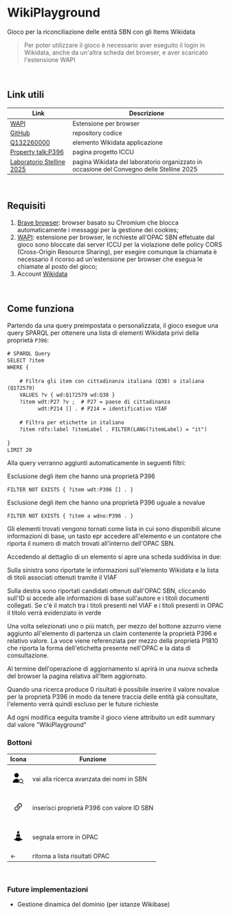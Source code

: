 # WikiPlayground
Gioco per la riconciliazione delle entità SBN con gli Items Wikidata

> Per poter utilizzare il gioco è necessario aver eseguito il login in Wikidata, anche da un'altra scheda del browser, e aver scaricato l'estensione WAPI
<br>

## Link utili
| Link | Descrizione |
| --- | --- |
| [WAPI](https://chromewebstore.google.com/detail/lmjpfcjpoifmnfenlbnmgijkegiddmjg) | Estensione per browser |
| [GitHub](https://github.com/labaib/WikiPlayground) | repository codice |
| [Q132260000](https://www.wikidata.org/wiki/Q132260000) | elemento Wikidata applicazione |
| [Property talk:P396](https://www.wikidata.org/wiki/Property_talk:P396) | pagina progetto ICCU |
| [Laboratorio Stelline 2025](https://github.com/labaib/WikiPlayground) | pagina Wikidata del laboratorio organizzato in occasione del Convegno delle Stelline 2025 |
<br>

## Requisiti
1. [Brave browser](https://brave.com/download/): browser basato su Chromium che blocca automaticamente i messaggi per la gestione dei cookies;
2. [WAPI](https://chromewebstore.google.com/detail/lmjpfcjpoifmnfenlbnmgijkegiddmjg): estensione per browser, le richieste all'OPAC SBN effetuate dal gioco sono bloccate dai server ICCU per la violazione delle policy CORS (Cross-Origin Resource Sharing), per esegire comunque la chiamata è necessario il ricorso ad un'estensione per browser che esegua le chiamate al posto del gioco;
3. Account [Wikidata](https://www.wikidata.org/w/index.php?&title=Special:UserLogin)
<br>

## Come funziona
Partendo da una query preimpostata o personalizzata, il gioco esegue una query SPARQL per ottenere una lista di elementi Wikidata privi della proprietà `P396`:

```
# SPARQL Query
SELECT ?item
WHERE {

    # Filtra gli item con cittadinanza italiana (Q38) o italiana (Q172579)
    VALUES ?v { wd:Q172579 wd:Q38 }
    ?item wdt:P27 ?v ;  # P27 = paese di cittadinanza
          wdt:P214 [] . # P214 = identificativo VIAF

    # Filtra per etichette in italiano
    ?item rdfs:label ?itemLabel . FILTER(LANG(?itemLabel) = "it")

}
LIMIT 20
```
Alla query verranno aggiunti automaticamente in seguenti filtri:

Esclusione degli item che hanno una proprietà P396
```
FILTER NOT EXISTS { ?item wdt:P396 [] . }
```

Esclusione degli item che hanno una proprietà P396 uguale a novalue
```
FILTER NOT EXISTS { ?item a wdno:P396 . }
```

Gli elementi trovati vengono tornati come lista in cui sono disponibili alcune informazioni di base, un tasto epr accedere all'elemento e un contatore che riporta il numero di match trovati all'interno dell'OPAC SBN.

Accedendo al dettaglio di un elemento si apre una scheda suddivisa in due: 

Sulla sinistra sono riportate le informazioni sull'elemento Wikidata e la lista di titoli associati ottenuti tramite il VIAF

Sulla destra sono riportati candidati ottenuti dall'OPAC SBN, cliccando sull'ID si accede alle informazioni di base sull'autore e i titoli documenti collegati. Se c'è il match tra i titoli presenti nel VIAF e i titoli presenti in OPAC il titolo verrà evidenziato in verde

Una volta selezionati uno o più match, per mezzo del bottone azzurro viene aggiunto all'elemento di partenza un claim contenente la proprietà P396 e relativo valore. La voce viene referenziata per mezzo della proprietà P1810 che riporta la forma dell'etichetta presente nell'OPAC e la data di consultazione. 

Al termine dell'operazione di aggiornamento si aprirà in una nuova scheda del browser la pagina relativa all'Item aggiornato.

Quando una ricerca produce 0 risultati è possibile inserire il valore novalue per la proprietà P396 in modo da tenere traccia delle entità già consultate, l'elemento verrà quindi escluso per le future richieste

Ad ogni modifica eeguita tramite il gioco viene attribuito un edit summary dal valore "WikiPlayground"
<br>


### Bottoni
| Icona | Funzione |
| --- | --- | 
| &nbsp;<div align="center"><img height="25" src="img/user.png"></div>&nbsp; | vai alla ricerca avanzata dei nomi in SBN |
| &nbsp;<div align="center"><img height="25" src="img/link-45deg.svg"></div>&nbsp; | inserisci proprietà P396 con valore ID SBN |
| &nbsp;<div align="center"><img height="25" src="img/cone-striped.svg"></div>&nbsp; | segnala errore in OPAC |
| <- | ritorna a lista risultati OPAC |
<br>




### Future implementazioni
* Gestione dinamica del dominio (per istanze Wikibase)
